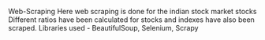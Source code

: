 Web-Scraping
Here web scraping is done for the indian stock market stocks
Different ratios have been calculated for stocks and indexes have also been scraped.
Libraries used - BeautifulSoup, Selenium, Scrapy
